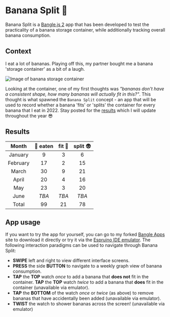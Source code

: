 # Banana Split 🍌

Banana Split is a [Bangle.js 2](https://www.espruino.com/Bangle.js2) app that has been developed to test the practicality of a banana storage container, while additionally tracking overall banana consumption.

## Context

I eat a lot of bananas. Playing off this, my partner bought me a banana 'storage container' as a bit of a laugh.

![Image of banana storage container](https://user-images.githubusercontent.com/49534136/147838566-e7a48b57-f8fc-4945-8538-b25dcbf59742.png)

Looking at the container, one of my first thoughts was _"bananas don't have a consistent shape, how many bananas will actually fit in this?"_. This thought is what spawned the `Banana Split` concept - an app that will be used to record whether a banana 'fits' or 'splits' the container for every banana that I eat in 2022. Stay posted for the [results](https://github.com/Johoseph/banana-split#results) which I will update throughout the year 😎

## Results

|  Month   | 🍌 eaten | fit 🥳 | split 😨 |
| :------: | :------: | :----: | :------: |
| January  | 9        | 3      |  6       |
| February | 17       | 2      |  15      |
| March    | 30       | 9      |  21      |
| April    | 20       | 4      |  16      |
| May      | 23       | 3      |  20      |
| June     | _TBA_    | _TBA_  |  _TBA_   |
| Total    | 99       | 21     |  78      |

## App usage

If you want to try the app for yourself, you can go to my forked [Bangle Apps](https://johoseph.github.io/BangleApps/#banana%20split) site to download it directly or try it via the [Espruino IDE emulator](https://www.espruino.com/ide/). The following interaction paradigms can be used to navigate through Banana Split:

- **SWIPE** left and right to view different interface screens.
- **PRESS** the side **BUTTON** to navigate to a weekly graph view of banana consumption.
- **TAP** the **TOP** watch _once_ to add a banana that **does not** fit in the container. **TAP** the **TOP** watch _twice_ to add a banana that **does** fit in the container (unavailable via emulator).
- **TAP** the **BOTTOM** of the watch _once_ or _twice_ (as above) to remove bananas that have accidentally been added (unavailable via emulator).
- **TWIST** the watch to shower bananas across the screen! (unavailable via emulator)
